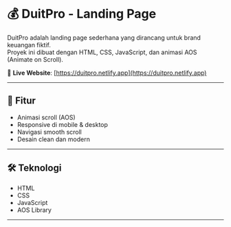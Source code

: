 # 💰 DuitPro - Landing Page

DuitPro adalah landing page sederhana yang dirancang untuk brand keuangan fiktif.  
Proyek ini dibuat dengan HTML, CSS, JavaScript, dan animasi AOS (Animate on Scroll).

🔗 **Live Website**: [https://duitpro.netlify.app](https://duitpro.netlify.app)

---

## 🚀 Fitur
- Animasi scroll (AOS)
- Responsive di mobile & desktop
- Navigasi smooth scroll
- Desain clean dan modern

---

## 🛠️ Teknologi
- HTML
- CSS
- JavaScript
- AOS Library

---
